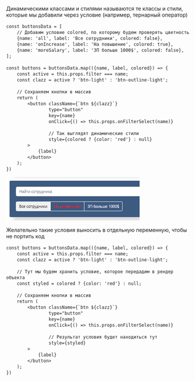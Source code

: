 
Динамическими классами и стилями называются те классы и стили, которые мы добавили через условие (например, тернарный оператор)

```JSX
const buttonsData = [  
	// Добавим условие colored, по которому будем проверять цветность
    {name: 'all', label: 'Все сотрудники', colored: false},  
    {name: 'onIncrease', label: 'На повышение', colored: true},  
    {name: 'moreSalary', label: 'ЗП больше 1000$', colored: false},  
];  
  
const buttons = buttonsData.map(({name, label, colored}) => {  
    const active = this.props.filter === name;  
    const clazz = active ? 'btn-light' : 'btn-outline-light';  
  
    // Сохраняем кнопки в массив  
    return (  
        <button className={`btn ${clazz}`}  
                type="button"  
                key={name}  
                onClick={() => this.props.onFilterSelect(name)}  

				// Так выглядят динамические стили
                style={colored ? {color: 'red'} : null}  
        >  
            {label}  
        </button>  
    );  
})
```

![|500](_png/d16edd9c7590c18328e0203f70bae723.png)

Желательно такие условия выносить в отдельную переменную, чтобы не портить код

```JSX
const buttons = buttonsData.map(({name, label, colored}) => {  
    const active = this.props.filter === name;  
    const clazz = active ? 'btn-light' : 'btn-outline-light';  

	// Тут мы будем хранить условие, которое передадим в рендер объекта
	const styled = colored ? {color: 'red'} : null;
  
    // Сохраняем кнопки в массив  
    return (  
        <button className={`btn ${clazz}`}  
                type="button"  
                key={name}  
                onClick={() => this.props.onFilterSelect(name)}  

				// Результат условия будет находиться тут
                style={styled}  
        >  
            {label}  
        </button>  
    );  
})
```